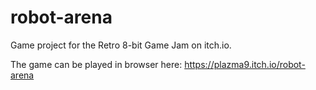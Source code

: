 # robot-arena
Game project for the Retro 8-bit Game Jam on itch.io.

The game can be played in browser here: https://plazma9.itch.io/robot-arena
